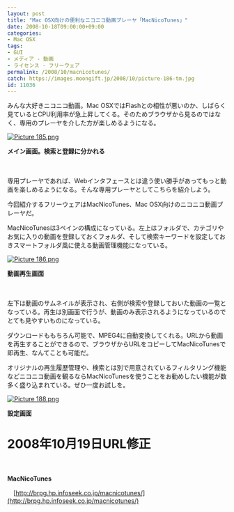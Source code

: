 ```yaml
---
layout: post
title: "Mac OSX向けの便利なニコニコ動画プレーヤ「MacNicoTunes」"
date: 2008-10-18T09:00:00+09:00
categories:
- Mac OSX
tags: 
- GUI
- メディア - 動画
- ライセンス - フリーウェア
permalink: /2008/10/macnicotunes/
catch: https://images.moongift.jp/2008/10/picture-186-tm.jpg
id: 11036
---
```

みんな大好きニコニコ動画。Mac OSXではFlashとの相性が悪いのか、しばらく見ているとCPU利用率が急上昇してくる。そのためブラウザから見るのではなく、専用のプレーヤを介した方が楽しめるようになる。

  

[![Picture 185.png](https://images.moongift.jp/2008/10/picture-185-tm.jpg)](https://images.moongift.jp/2008/10/picture-185.png)  
  
**メイン画面。検索と登録に分かれる**

  

　

  

専用プレーヤであれば、Webインタフェースとは違う使い勝手があってもっと動画を楽しめるようになる。そんな専用プレーヤとしてこちらを紹介しよう。

  

今回紹介するフリーウェアはMacNicoTunes、Mac OSX向けのニコニコ動画プレーヤだ。

  
  
<!--more-->  

MacNicoTunesは3ペインの構成になっている。左上はフォルダで、カテゴリやお気に入りの動画を登録しておくフォルダ、そして検索キーワードを設定しておきスマートフォルダ風に使える動画管理機能になっている。

  

[![Picture 186.png](https://images.moongift.jp/2008/10/picture-186-tm.jpg)](https://images.moongift.jp/2008/10/picture-186.png)  
  
**動画再生画面**

  

　

  

左下は動画のサムネイルが表示され、右側が検索や登録しておいた動画の一覧となっている。再生は別画面で行うが、動画のみ表示されるようになっているのでとても見やすいものになっている。

  

ダウンロードももちろん可能で、MPEG4に自動変換してくれる。URLから動画を再生することができるので、ブラウザからURLをコピーしてMacNicoTunesで即再生、なんてことも可能だ。

  

オリジナルの再生履歴管理や、検索とは別で用意されているフィルタリング機能などニコニコ動画を観るならMacNicoTunesを使うことをお勧めしたい機能が数多く盛り込まれている。ぜひ一度お試しを。

  

[![Picture 188.png](https://images.moongift.jp/2008/10/picture-188-tm.jpg)](https://images.moongift.jp/2008/10/picture-188.png)  
  
**設定画面**

  

# 2008年10月19日URL修正

  

　

  

**MacNicoTunes**  
  
　[http://brpg.hp.infoseek.co.jp/macnicotunes/](http://brpg.hp.infoseek.co.jp/macnicotunes/)

  
